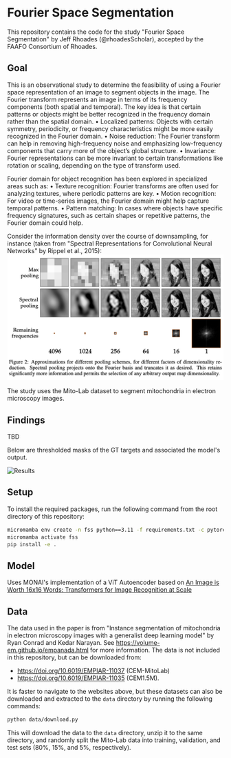 # Fourier Space Segmentation

This repository contains the code for the study "Fourier Space Segmentation" by Jeff Rhoades (@rhoadesScholar), accepted by the FAAFO Consortium of Rhoades.

## Goal

This is an observational study to determine the feasibility of using a Fourier space representation of an image to segment objects in the image. The Fourier transform represents an image in terms of its frequency components (both spatial and temporal). The key idea is that certain patterns or objects might be better recognized in the frequency domain rather than the spatial domain.
	•	Localized patterns: Objects with certain symmetry, periodicity, or frequency characteristics might be more easily recognized in the Fourier domain.
	•	Noise reduction: The Fourier transform can help in removing high-frequency noise and emphasizing low-frequency components that carry more of the object’s global structure.
	•	Invariance: Fourier representations can be more invariant to certain transformations like rotation or scaling, depending on the type of transform used.

Fourier domain for object recognition has been explored in specialized areas such as:
	•	Texture recognition: Fourier transforms are often used for analyzing textures, where periodic patterns are key.
	•	Motion recognition: For video or time-series images, the Fourier domain might help capture temporal patterns.
	•	Pattern matching: In cases where objects have specific frequency signatures, such as certain shapes or repetitive patterns, the Fourier domain could help.

Consider the information density over the course of downsampling, for instance (taken from "Spectral Representations for Convolutional Neural Networks" by Rippel et al., 2015):
![Figure 2 from Spectral Representations for Convolutional Neural Networks, 2015](image.png)

The study uses the Mito-Lab dataset to segment mitochondria in electron microscopy images.

## Findings

TBD

Below are thresholded masks of the GT targets and associated the model's output.

![Results](FourierSpaceSegmentation/qualitative_comparison.png)

## Setup

To install the required packages, run the following command from the root directory of this repository:

```bash
micromamba env create -n fss python==3.11 -f requirements.txt -c pytorch -c nvidia -y
micromamba activate fss
pip install -e .
```

## Model

Uses MONAI's implementation of a ViT Autoencoder based on [An Image is Worth 16x16 Words: Transformers for Image Recognition at Scale](https://arxiv.org/abs/2010.11929)

## Data

The data used in the paper is from "Instance segmentation of mitochondria in electron microscopy images with a generalist deep learning model" by Ryan Conrad and Kedar Narayan. See https://volume-em.github.io/empanada.html for more information. The data is not included in this repository, but can be downloaded from:
- https://doi.org/10.6019/EMPIAR-11037 (CEM-MitoLab)
- https://doi.org/10.6019/EMPIAR-11035 (CEM1.5M).
<!-- - https://doi.org/10.6019/EMPIAR-10982 (Seven benchmark datasets of instance segmentation of mitochondria) -->

It is faster to navigate to the websites above, but these datasets can also be downloaded and extracted to the `data` directory by running the following commands:

```bash
python data/download.py
```

This will download the data to the `data` directory, unzip it to the same directory, and randomly split the Mito-Lab data into training, validation, and test sets (80%, 15%, and 5%, respectively).

